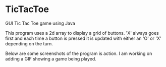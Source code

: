# TicTacToe
GUI Tic Tac Toe game using Java

This program uses a 2d array to display a grid of buttons.
'X' always goes first and each time a button is pressed it is updated with either
an 'O' or 'X' depending on the turn.

Below are some screenshots of the program is action. I am working on adding a 
GIF showing a game being played.
